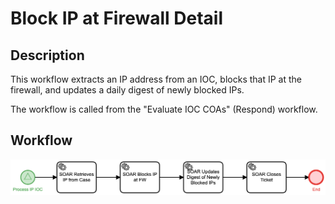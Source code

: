 # Block IP at Firewall Detail

## Description
This workflow extracts an IP address from an IOC, blocks that IP at the firewall, and 
updates a daily digest of newly blocked IPs.

The workflow is called from the "Evaluate IOC COAs" (Respond) workflow.

## Workflow 

![Block IP at Firewall](Block_IP_at_Firewall.png)